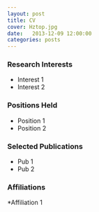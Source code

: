 ```yaml
---
layout: post
title: CV
cover: Hztop.jpg
date:   2013-12-09 12:00:00
categories: posts
---
```


### Research Interests

* Interest 1
* Interest 2

### Positions Held

* Position 1
* Position 2

### Selected Publications

* Pub 1
* Pub 2

### Affiliations

*Affiliation 1

